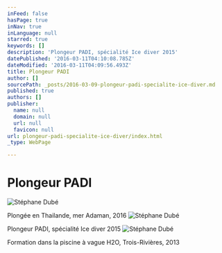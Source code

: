 ```yaml
---
inFeed: false
hasPage: true
inNav: true
inLanguage: null
starred: true
keywords: []
description: 'Plongeur PADI, spécialité Ice diver 2015'
datePublished: '2016-03-11T04:10:08.785Z'
dateModified: '2016-03-11T04:09:56.493Z'
title: Plongeur PADI
author: []
sourcePath: _posts/2016-03-09-plongeur-padi-specialite-ice-diver.md
published: true
authors: []
publisher:
  name: null
  domain: null
  url: null
  favicon: null
url: plongeur-padi-specialite-ice-diver/index.html
_type: WebPage

---
```

# Plongeur PADI
![Stéphane Dubé](https://s3-us-west-2.amazonaws.com/the-grid-img/p/50312ea6db9376a6f76209d4fc8857cb830d493c.jpg)

Plongée en Thailande, mer Adaman, 2016
![Stéphane Dubé](https://s3-us-west-2.amazonaws.com/the-grid-img/p/f8ffafd7fb0dfb0a55327b88ca9d54072af8fa42.jpg)

Plongeur PADI, spécialité Ice diver 2015
![Stéphane Dubé](https://s3-us-west-2.amazonaws.com/the-grid-img/p/ab2908c26228a23695a4c48b75a30d43030b26cf.jpg)

Formation dans la piscine à vague H2O, Trois-Rivières, 2013